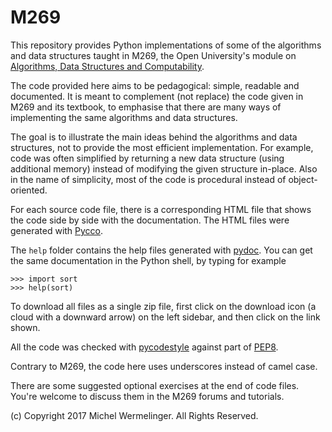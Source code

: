 # M269

This repository provides Python implementations of some of the 
algorithms and data structures taught in M269, the Open University's
module on [Algorithms, Data Structures and Computability](http://www.open.ac.uk/courses/modules/m269).

The code provided here aims to be pedagogical: simple, readable and documented.
It is meant to complement (not replace) the code given in M269 and its textbook,
to emphasise that there are many ways of implementing
the same algorithms and data structures.

The goal is to illustrate the main ideas behind the algorithms and data 
structures, not to provide the most efficient implementation. 
For example, code was often simplified by returning a new data structure 
(using additional memory) instead of modifying the given structure in-place. 
Also in the name of simplicity, 
most of the code is procedural instead of object-oriented. 

For each source code file, there is a corresponding HTML file that
shows the code side by side with the documentation. 
The HTML files were generated with [Pycco](https://pycco-docs.github.io/pycco/).

The `help` folder contains the help files generated with 
[pydoc](https://docs.python.org/3/library/pydoc.html).
You can get the same documentation in the Python shell, by typing for example
```
>>> import sort
>>> help(sort)
```

To download all files as a single zip file, 
first click on the download icon (a cloud with a downward arrow) 
on the left sidebar, and then click on the link shown.

All the code was checked with
[pycodestyle](https://pycodestyle.readthedocs.io/en/latest/) against part of 
[PEP8](https://www.python.org/dev/peps/pep-0008/).

Contrary to M269, the code here uses underscores instead of camel case.

There are some suggested optional exercises at the end of code files.
You're welcome to discuss them in the M269 forums and tutorials.

(c) Copyright 2017 Michel Wermelinger. All Rights Reserved. 